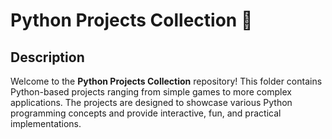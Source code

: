 # Python Projects Collection 🐍

## Description
Welcome to the **Python Projects Collection** repository! This folder contains Python-based projects ranging from simple games to more complex applications.
The projects are designed to showcase various Python programming concepts and provide interactive, fun, and practical implementations.
